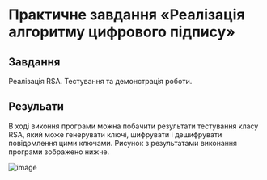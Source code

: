 # Практичне завдання «Реалізація алгоритму цифрового підпису»
## Завдання
Реалізація RSA. Тестування та демонстрація роботи.
## Резульати
В ході виконня програми можна побачити результати тестування класу RSA, який може генерувати ключі, шифрувати і дешифрувати повідомлення цими ключами.
Рисунок з результатами виконання програми зображено нижче.

![image](https://github.com/Artem-Korn/pr8/assets/114569014/bb35730f-0faf-417e-bdff-0cfc179e8a96)
